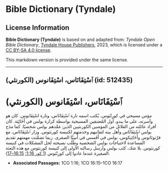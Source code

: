 # Bible Dictionary (Tyndale)

## License Information

**Bible Dictionary (Tyndale)** is based on and adapted from: _Tyndale Open Bible Dictionary_, [Tyndale House Publishers](https://tyndaleopenresources.com/), 2023, which is licensed under a [CC BY-SA 4.0 license](https://creativecommons.org/licenses/by-sa/4.0/legalcode.en).

This markdown version is provided under the same license.



--------------------------------

## ٱسْتِفَانَاس، اسْتِفَانوس (الكورنثي) (id: 512435)

ٱسْتِفَانَاس، اسْتِفَانوس (الكورنثي)
====================================

مؤمن مسيحي في كورِنْثوس، يُكتب اسمه تارة ٱسْتِفَانَاس، وتارة اسْتِفَانوس. كان هو وأسرته، على ما يبدو، أول المُعتنقين المسيحية بواسطة كرازة بولس في أَخَائِيَة. كان أفراد عائلته من القلائل من المؤمنين الكورنثيين الذين عمَّدهم بولس شخصيًا. كما مدَح بولس ٱسْتِفَانَاس وأهل بيته لتفانيهم وخدمتهم لكنيسة كورنثوس. وزار ٱسْتِفَانَاس، مع فرْتونَاتوس وأَخَائِيكوس، بولس في أَفَسس في أَسِيَّا الصغرى. ربما تضمَّنت مهمتهم تقديم المساعدة لاحتياجات بولس الشخصية وطَلَب نصيحته لحل المشكلات في كنيسة كورنثوس. بلا شك، كتَب بولس وأرسل رسالته الأولى إلى كنيسة كورنثوس مع هذه البَعثة الصغيرة عندما عادوا إلى كورِنْثوس ([1 كور 1:16؛](https://ref.ly/1Cor1:16) [16:15–17](https://ref.ly/1Cor16:15-1Cor16:17)).

* **Associated Passages:** 1CO 1:16; 1CO 16:15–1CO 16:17

